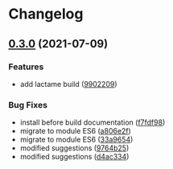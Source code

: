 # Changelog

## [0.3.0](https://www.github.com/mljs/performance/compare/v0.2.0...v0.3.0) (2021-07-09)


### Features

* add lactame build ([9902209](https://www.github.com/mljs/performance/commit/9902209c51d877ad99bdf533072a98b95585d3e1))


### Bug Fixes

* install before build documentation ([f7fdf98](https://www.github.com/mljs/performance/commit/f7fdf982a0046461ca14ab2cb1e62392bc2e73fd))
* migrate to module ES6 ([a806e2f](https://www.github.com/mljs/performance/commit/a806e2ff03b7de9d0e58d38e1a33881d4ca70184))
* migrate to module ES6 ([33a9654](https://www.github.com/mljs/performance/commit/33a9654a0a7014a6bb43eec3e040c510f8341420))
* modified suggestions ([9764b25](https://www.github.com/mljs/performance/commit/9764b25be93f33bdb03a10f5ea7994cc33c0a17d))
* modified suggestions ([d4ac334](https://www.github.com/mljs/performance/commit/d4ac3346a2a19e622953c42284008c247be32476))
